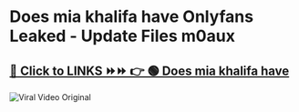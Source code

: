 
 # Does mia khalifa have Onlyfans Leaked - Update Files m0aux

## <h2><a href="https://clipsfans.com/Does_mia_khalifa_have&ref=git">🔗 Click to LINKS ⏩⏩ 👉 🟢 Does mia khalifa have </a></h2>

<a href="https://clipsfans.com/Does_mia_khalifa_have&ref=git" rel="nofollow" data-target="animated-image.originalLink"><img src="https://i.ibb.co.com/xMMVF88/686577567.gif" alt="Viral Video Original" style="max-width: 100%; display: inline-block;" data-target="animated-image.originalImage"></a>

